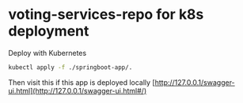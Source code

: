 # voting-services-repo for k8s deployment



Deploy with Kubernetes
```sh
kubectl apply -f ./springboot-app/.
```

Then visit this if this app is deployed locally [http://127.0.0.1/swagger-ui.html](http://127.0.0.1/swagger-ui.html#/)

